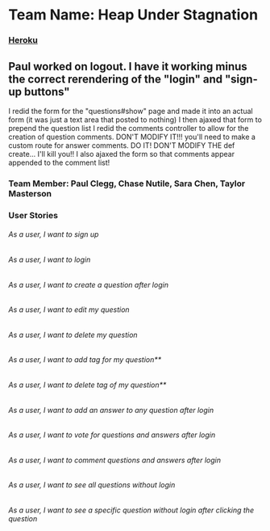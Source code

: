 # Team Name: Heap Under Stagnation

### [Heroku](https://tranquil-beach-5029.herokuapp.com)

## Paul worked on logout. I have it working minus the correct rerendering of the "login" and "sign-up buttons"
  I redid the form for the "questions#show" page and made it into an actual form (it was just a text area that posted to nothing) I then ajaxed that form to prepend the question list
  I redid the comments controller to allow for the creation of question comments. DON'T MODIFY IT!!! you'll need to make a custom route for answer comments. DO IT! DON'T MODIFY THE def create... I'll kill you!! I also ajaxed the form so that comments appear appended to the comment list!

### Team Member: Paul Clegg, Chase Nutile, Sara Chen, Taylor Masterson

### User Stories

###### As a user, I want to sign up
###### As a user, I want to login
###### As a user, I want to create a question after login
###### As a user, I want to edit my question
###### As a user, I want to delete my question
###### As a user, I want to add tag for my question**
###### As a user, I want to delete tag of my question**
###### As a user, I want to add an answer to any question after login
###### As a user, I want to vote for questions and answers after login
###### As a user, I want to comment questions and answers after login
###### As a user, I want to see all questions without login
###### As a user, I want to see a specific question without login after clicking the question


